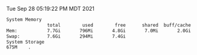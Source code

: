 Tue Sep 28 05:19:22 PM MDT 2021
```bash
System Memory
               total        used        free      shared  buff/cache   available
Mem:           7.7Gi       796Mi       4.8Gi       7.0Mi       2.0Gi       6.5Gi
Swap:          7.6Gi       294Mi       7.4Gi
System Storage
675M	.
```
